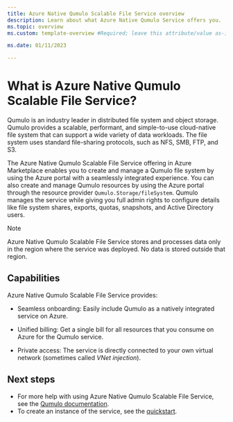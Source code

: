 ```yaml
---
title: Azure Native Qumulo Scalable File Service overview
description: Learn about what Azure Native Qumulo Service offers you.
ms.topic: overview
ms.custom: template-overview #Required; leave this attribute/value as-is.

ms.date: 01/11/2023

---
```


# What is Azure Native Qumulo Scalable File Service?

Qumulo is an industry leader in distributed file system and object storage. Qumulo provides a scalable, performant, and simple-to-use cloud-native file system that can support a wide variety of data workloads. The file system uses standard file-sharing protocols, such as NFS, SMB, FTP, and S3.

The Azure Native Qumulo Scalable File Service offering in Azure Marketplace enables you to create and manage a Qumulo file system by using the Azure portal with a seamlessly integrated experience. You can also create and manage Qumulo resources by using the Azure portal through the resource provider `Qumulo.Storage/fileSystem`. Qumulo manages the service while giving you full admin rights to configure details like file system shares, exports, quotas, snapshots, and Active Directory users.

> [!NOTE]
> Azure Native Qumulo Scalable File Service stores and processes data only in the region where the service was deployed. No data is stored outside that region.

## Capabilities

Azure Native Qumulo Scalable File Service provides:

- Seamless onboarding: Easily include Qumulo as a natively integrated service on Azure.

- Unified billing: Get a single bill for all resources that you consume on Azure for the Qumulo service. 
<!-- Is the benefit one bill for all Qumulo deployments or one bill for anything you do on Azure including Qumulo? -->
- Private access: The service is directly connected to your own virtual network (sometimes called *VNet injection*).

## Next steps

- For more help with using Azure Native Qumulo Scalable File Service, see the [Qumulo documentation](https://docs.qumulo.com/cloud-guide/azure/).
- To create an instance of the service, see the [quickstart](qumulo-create.md).
